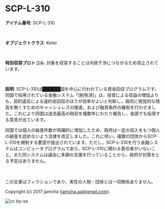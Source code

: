 # SCP-L-310

**アイテム番号**: SCP-L-310  

<br>  

**オブジェクトクラス**: Keter  

<br>  

**特別収容プロトコル**: 対象を収容することは内政干渉につながるため禁止されています。  

<br>  

**説明**: SCP-L-310は██████国を中心に行われている資金回収プログラムです。同国で採用されている金融システム「[削除済]」は，投資による収益の増加よりも，契約違反による違約金回収のほうが効率がよいと判断し，政府に視覚的な残高を無くすためのキャッシュレスの推進，および融資条件の緩和を行わせました。これにより同国は過去最高の税収を複数年にわたり報告し，各国でも採用する意見が出ています。  

同国では個人の破産件数が飛躍的に増加したため，政府は一定の収入をもつ個人の破産を認めないよう法律を改正しました。これに伴い，複数の団体からSCP-L-310を規制する要望が提出されています。ただし，SCP-L-310を行う金融システムはコンピュータプログラムであり，SCP-L-310に関わる責任者がいないこと，また同システムは議会に多額の支援を行っていることから，政府が対策をとる予定はありません。  

<br>  
<br>  
この文章はフィクションであり，実在の人物・団体とは一切関係ありません。  

Copyright (c) 2017 jamcha (jamcha.aa@gmail.com).  

![cc by-sa](http://i.creativecommons.org/l/by-sa/4.0/88x31.png)
